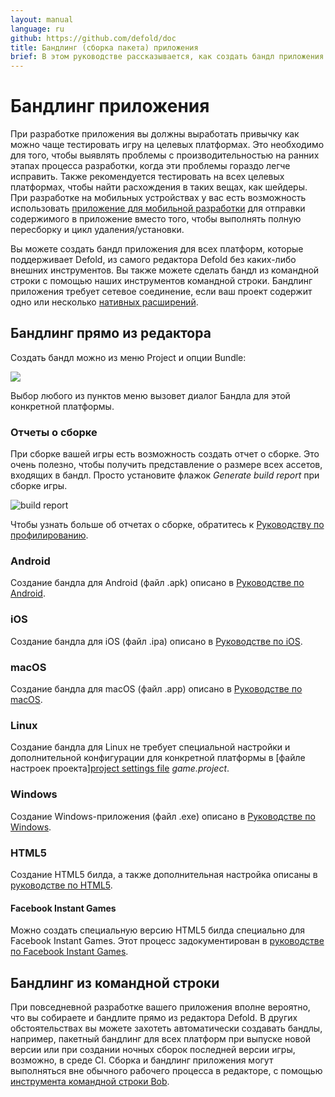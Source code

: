 ```yaml
---
layout: manual
language: ru
github: https://github.com/defold/doc
title: Бандлинг (сборка пакета) приложения
brief: В этом руководстве рассказывается, как создать бандл приложения.
---
```


# Бандлинг приложения

При разработке приложения вы должны выработать привычку как можно чаще тестировать игру на целевых платформах. Это необходимо для того, чтобы выявлять проблемы с производительностью на ранних этапах процесса разработки, когда эти проблемы гораздо легче исправить. Также рекомендуется тестировать на всех целевых платформах, чтобы найти расхождения в таких вещах, как шейдеры. При разработке на мобильных устройствах у вас есть возможность использовать [приложение для мобильной разработки](/ru/manuals/dev-app/) для отправки содержимого в приложение вместо того, чтобы выполнять полную пересборку и цикл удаления/установки.

Вы можете создать бандл приложения для всех платформ, которые поддерживает Defold, из самого редактора Defold без каких-либо внешних инструментов. Вы также можете сделать бандл из командной строки с помощью наших инструментов командной строки. Бандлинг приложения требует сетевое соединение, если ваш проект содержит одно или несколько [нативных расширений](/ru/manuals/extensions).

## Бандлинг прямо из редактора

Создать бандл можно из меню Project и опции Bundle: 

![](/manuals/images/bundling/bundle_menu.png)

Выбор любого из пунктов меню вызовет диалог Бандла для этой конкретной платформы. 

### Отчеты о сборке

При сборке вашей игры есть возможность создать отчет о сборке. Это очень полезно, чтобы получить представление о размере всех ассетов, входящих в бандл. Просто установите флажок *Generate build report* при сборке игры. 

![build report](/manuals/images/profiling/build_report.png)

Чтобы узнать больше об отчетах о сборке, обратитесь к [Руководству по профилированию](/ru/manuals/profiling/#build-reports).

### Android

Создание бандла для Android (файл .apk) описано в [Руководстве по Android](/ru/manuals/android/#creating-an-android-application-bundle).

### iOS

Создание бандла для iOS (файл .ipa) описано в [Руководстве по iOS](/manuals/ios/#creating-an-ios-application-bundle).

### macOS

Создание бандла для macOS (файл .app) описано в [Руководстве по macOS](/manuals/macos).

### Linux

Создание бандла для Linux не требует специальной настройки и дополнительной конфигурации для конкретной платформы в [файле настроек проекта][project settings file](/ru/manuals/project-settings/#linux) *game.project*.

### Windows

Создание Windows-приложения (файл .exe) описано в [Руководстве по Windows](/manuals/windows).

### HTML5

Создание HTML5 билда, а также дополнительная настройка описаны в [руководстве по HTML5](/manuals/html5/#creating-html5-bundle).

#### Facebook Instant Games

Можно создать специальную версию HTML5 билда специально для Facebook Instant Games. Этот процесс задокументирован в [руководстве по Facebook Instant Games](/manuals/instant-games/).

## Бандлинг из командной строки

При повседневной разработке вашего приложения вполне вероятно, что вы собираете и бандлите прямо из редактора Defold. В других обстоятельствах вы можете захотеть автоматически создавать бандлы, например, пакетный бандлинг для всех платформ при выпуске новой версии или при создании ночных сборок последней версии игры, возможно, в среде CI. Сборка и бандлинг приложения могут выполняться вне обычного рабочего процесса в редакторе, с помощью [инструмента командной строки Bob](/ru/manuals/bob/). 